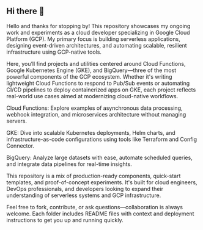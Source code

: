 ## Hi there 👋

Hello and thanks for stopping by! This repository showcases my ongoing work and experiments as a cloud developer specializing in Google Cloud Platform (GCP). My primary focus is building serverless applications, designing event-driven architectures, and automating scalable, resilient infrastructure using GCP-native tools.

Here, you’ll find projects and utilities centered around Cloud Functions, Google Kubernetes Engine (GKE), and BigQuery—three of the most powerful components of the GCP ecosystem. Whether it's writing lightweight Cloud Functions to respond to Pub/Sub events or automating CI/CD pipelines to deploy containerized apps on GKE, each project reflects real-world use cases aimed at modernizing cloud-native workflows.

Cloud Functions: Explore examples of asynchronous data processing, webhook integration, and microservices architecture without managing servers.

GKE: Dive into scalable Kubernetes deployments, Helm charts, and infrastructure-as-code configurations using tools like Terraform and Config Connector.

BigQuery: Analyze large datasets with ease, automate scheduled queries, and integrate data pipelines for real-time insights.

This repository is a mix of production-ready components, quick-start templates, and proof-of-concept experiments. It's built for cloud engineers, DevOps professionals, and developers looking to expand their understanding of serverless systems and GCP infrastructure.

Feel free to fork, contribute, or ask questions—collaboration is always welcome. Each folder includes README files with context and deployment instructions to get you up and running quickly.

